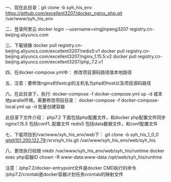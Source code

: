 一、现在此目录：git clone -b syh_his_env https://github.com/excellent3207/docker_nginx_php.git /var/www/syh_his_env

二、登录阿里云
docker login --username=xingjinpeng3207 registry.cn-beijing.aliyuncs.com

三、下载镜像
docker pull registry.cn-beijing.aliyuncs.com/excellent3207/redis5:v1
docker pull registry.cn-beijing.aliyuncs.com/excellent3207/nginx_1.15.5:v2
docker pull registry.cn-beijing.aliyuncs.com/excellent3207/php_7.2:v1

四、在docker-compose.yml中：
修改项目源码路径值本地路径

五、注意：要修改nginx的fastcgi的主机名为php的host以及项目源码路径

六、在此目录下，执行:
docker-compose -f docker-compose.yml up -d
或本地paralle环境，需要修改项目目录：
docker-compose -f docker-compose-local.yml up -d
批量创建容器

此目录下文件介绍：
php7.2 下面包括php配置文件，和docker php配置文件同步
nginx1.15.5 包括conf1..配置文件
redis5 包括data数据文件，和conf配置文件

七、下载项目到/var/www/syh_his_env/web下：
git clone -b syh_his_1_0_0 git@101.200.122.79:/srv/syh_his.git /var/www/syh_his_env/web/syh_his

八、更改执行权限
mkdir /var/www/syh_his_env/web/syh_his/runtime
docker exec php容器ID chown -R www-data:www-data /opt/web/syh_his/runtime


注意：/php7.2/docker-entrypoint文件是docker CMD执行的命令
    /php7.2/crontab是docker容器计划任务crontab的映射文件
